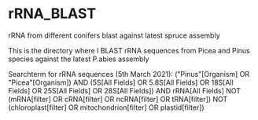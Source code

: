 # rRNA_BLAST
rRNA from different conifers blast against latest spruce assembly 

This is the directory where I BLAST rRNA sequences from Picea and Pinus species against the latest P.abies assembly

Searchterm for rRNA sequences (5th March 2021):
("Pinus"[Organism] OR "Picea"[Organism]) AND (5S[All Fields] OR 5.8S[All Fields] OR 18S[All Fields] OR 25S[All Fields] OR 28S[All Fields]) AND rRNA[All Fields] NOT (mRNA[filter] OR cRNA[filter] OR ncRNA[filter] OR tRNA[filter]) NOT (chloroplast[filter] OR mitochondrion[filter] OR plastid[filter])


